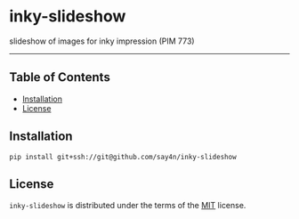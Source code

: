 # inky-slideshow

slideshow of images for inky impression (PIM 773)

-----

## Table of Contents

- [Installation](#installation)
- [License](#license)

## Installation

```console
pip install git+ssh://git@github.com/say4n/inky-slideshow
```

## License

`inky-slideshow` is distributed under the terms of the [MIT](https://spdx.org/licenses/MIT.html) license.
